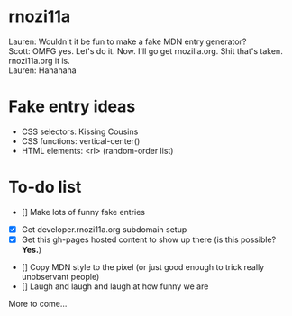 rnozi11a
========
Lauren: Wouldn't it be fun to make a fake MDN entry generator?  
Scott:  OMFG yes. Let's do it. Now. I'll go get rnozilla.org. Shit that's taken. rnozi11a.org it is.  
Lauren: Hahahaha

Fake entry ideas
================
* CSS selectors: Kissing Cousins
* CSS functions: vertical-center()
* HTML elements: \<rl\> (random-order list)

To-do list
==========
- [] Make lots of funny fake entries
- [x] Get developer.rnozi11a.org subdomain setup
- [x] Get this gh-pages hosted content to show up there (is this possible? __Yes.__)
- [] Copy MDN style to the pixel (or just good enough to trick really unobservant people)
- [] Laugh and laugh and laugh at how funny we are


More to come...
